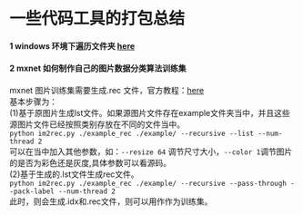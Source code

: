
# 一些代码工具的打包总结

#### 1 windows 环境下遍历文件夹 [here](https://github.com/EchoWangHF/Learning-mxnet/blob/master/Code_Tools%20about%20Images/traverse_folder.cpp)

#### 2 mxnet 如何制作自己的图片数据分类算法训练集
mxnet 图片训练集需要生成.rec 文件，官方教程：[here](https://gluon-cv.mxnet.io/build/examples_datasets/recordio.html)</br>
基本步骤为：</br>
(1)基于原图片生成lst文件。如果源图片文件存在example文件夹当中，并且这些源图片文件已经按照类别存放在不同的文件当中。</br>
`python im2rec.py ./example_rec ./example/ --recursive --list --num-thread 2`</br>
可以在当中加入其他参数，如：`--resize 64` 调节尺寸大小，`--color 1`调节图片的是否为彩色还是灰度,具体参数可以看源码。</br>
(2)基于生成的.lst文件生成rec文件。</br>
`python im2rec.py ./example_rec ./example/ --recursive --pass-through --pack-label --num-thread 2`</br>
此时，则会生成.idx和.rec文件，则可以用作作为训练集。
